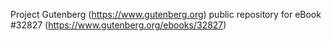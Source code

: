 Project Gutenberg (https://www.gutenberg.org) public repository for eBook #32827 (https://www.gutenberg.org/ebooks/32827)
